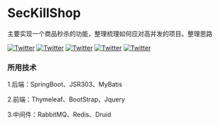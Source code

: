 # SecKillShop
主要实现一个商品秒杀的功能，整理梳理如何应对高并发的项目。整理思路

[![Twitter](https://img.shields.io/badge/SpringBoot-2.1.0-yellow.svg)](https://wwww.chengxiaoxiao.com/) 
[![Twitter](https://img.shields.io/badge/JSR%20303-1.0-brightgreen.svg)](https://github.com/iquanzhan/SecKillShop) 
[![Twitter](https://img.shields.io/badge/MyBatis-1.3.1-green.svg)](https://github.com/iquanzhan/SecKillShop/) 
[![Twitter](https://img.shields.io/badge/RabbitMQ-3.7.9-yellowgreen.svg)](https://github.com/iquanzhan/) 
[![Twitter](https://img.shields.io/badge/Redis-5.0.0-orange.svg)](https://github.com/iquanzhan/)


### 所用技术
1.后端：SpringBoot、JSR303、MyBatis

2.前端：Thymeleaf、BootStrap、Jquery

3.中间件：RabbitMQ、Redis、Druid
